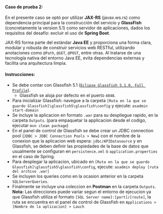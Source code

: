 <h4>Caso de prueba 2:</h4>
<p>En el presente caso se optó por utilizar <b>JAX-RS</b> (javax.ws.rs) como dependencia principal para la construcción del servicio y <b>GlassFish</b> (concretamente la version 5.1) como servidor de aplicaciones, dados los requisitos del desafío: excluir el uso de <b>Spring Boot</b>.</p>
<p>JAX-RS forma parte del estándar <b>Java EE</b> y proporciona una forma clara, modular y robusta de construir servicios web RESTful, utilizando anotaciones como <code>@Path</code>, <code>@GET</code>, <code>@POST</code>, entre otras. Al tratarse de una tecnología nativa del entorno Java EE, evita dependencias externas y facilita una arquitectura limpia.</p>
<h4>Instrucciones:</h4>
<ul>
	<li>
		Se debe contar con Glassfish 5.1 (<code><a href="https://www.eclipse.org/downloads/download.php?file=/glassfish/glassfish-5.1.0.zip">Eclipse GlassFish 5.1.0, Full Profile</a></code>). 
		<ul>
			<li>Glassfish se aloja por defecto en el puerto <code>4848</code>.</li>
		</ul>
	</li>
	<li>Para inicializar Glassfish: navegue a la carpeta <code>[Ruta en la que se guardo Glassfish]\glassfish5\glassfish\config</code> y ejecute: <code>asadmin start-domain</code></li>
	<li>
		Se incluye la aplicacion en formato <code>.war</code> para su despliegue rapido, en la carpeta <code>Outputs</code>. (para empaquetar la applicacion desde el codigo, ejecutar <code>mvn clean package</code>)
	</li>
	<li>
		En el panel de control de Glassfish se debe crear un JDBC connection pool (<code>JDBC > JDBC Connection Pools > New</code>) con el nombre de la conexion que la aplicacion web espera: <code>jdbc/APIDatasource</code> y en Glassfish, se deben definir las propiedades de la base de datos que usualmente se configuran en <code>persistence.xml</code> o <code>application.properties</code> en el caso de Spring.
	</li>
	<li>Para desplegar la aplicacion, ubicado en <code>[Ruta en la que se guardo Glassfish]\glassfish5\glassfish\config</code>, ejecute: <code>asadmin deploy [ruta del archivo .war]</code></li>
	<li>
		Se incluyen los queries como en la ocasion anterior en la carpeta <code>SQLServerQueries</code>.
	</li>	
	<li>
		Finalmente se incluye una coleccion en <b>Postman</b> en la carpeta <code>Outputs</code>.<br>
		<b>Nota:</b> Las direcciones puede variar segun el entorno de ejecucion ya que Glassfish utiliza el formato <code>[SQL Server name]:[port]/[route]</code>, la ruta se encuentra en el panel de control de Glassfish en <code>Applications > [Nombre de la aplicacion] > Lauch</code>
	</li>
</ul>